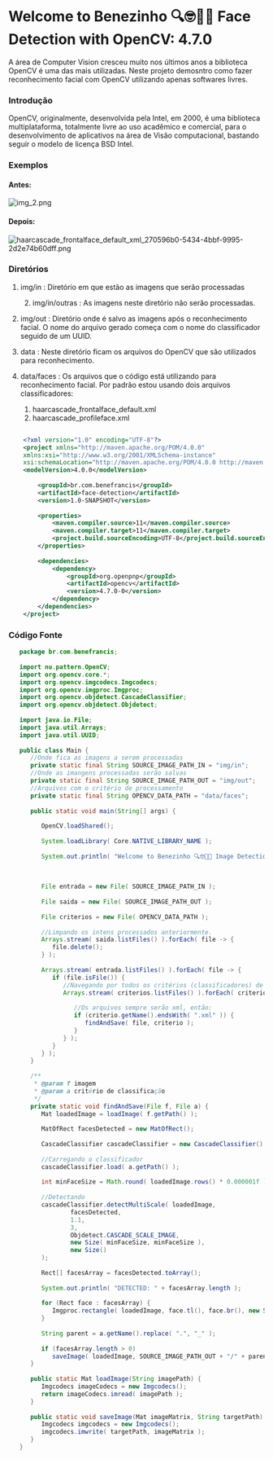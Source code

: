 # Welcome to Benezinho 🔍🤓👍🏽 Face Detection with OpenCV: 4.7.0

A área de Computer Vision cresceu muito nos últimos anos a biblioteca OpenCV é uma das mais utilizadas. Neste projeto demosntro como fazer reconhecimento facial com OpenCV utilizando apenas softwares livres.

### Introdução

OpenCV, originalmente, desenvolvida pela Intel, em 2000, é uma biblioteca multiplataforma, totalmente livre ao uso acadêmico e comercial, para o desenvolvimento de aplicativos na área de Visão computacional, bastando seguir o modelo de licença BSD Intel.

### Exemplos

#### Antes:


 

![img_2.png](img%2Fin%2Fimg_2.png)


#### Depois:


![haarcascade_frontalface_default_xml_270596b0-5434-4bbf-9995-2d2e74b60dff.png](img%2Fout%2Fhaarcascade_frontalface_default_xml_270596b0-5434-4bbf-9995-2d2e74b60dff.png)


 

### Diretórios

1. img/in  : Diretório em que estão as imagens que serão processadas
   
   2. img/in/outras  : As imagens neste diretório não serão processadas.

2. img/out : Diretório onde é salvo as imagens após o reconhecimento facial. O nome do arquivo gerado começa com o nome do classificador seguido de um UUID.

3. data    : Neste diretório ficam os arquivos do OpenCV que são utilizados para reconhecimento.

4. data/faces : Os arquivos que o código está utilizando para reconhecimento facial. Por padrão estou usando dois arquivos classificadores:
   1.  haarcascade_frontalface_default.xml
   2.  haarcascade_profileface.xml





```xml

    <?xml version="1.0" encoding="UTF-8"?>
    <project xmlns="http://maven.apache.org/POM/4.0.0"
    xmlns:xsi="http://www.w3.org/2001/XMLSchema-instance"
    xsi:schemaLocation="http://maven.apache.org/POM/4.0.0 http://maven.apache.org/xsd/maven-4.0.0.xsd">
    <modelVersion>4.0.0</modelVersion>
    
        <groupId>br.com.benefrancis</groupId>
        <artifactId>face-detection</artifactId>
        <version>1.0-SNAPSHOT</version>
    
        <properties>
            <maven.compiler.source>11</maven.compiler.source>
            <maven.compiler.target>11</maven.compiler.target>
            <project.build.sourceEncoding>UTF-8</project.build.sourceEncoding>
        </properties>
        
        <dependencies>
            <dependency>
                <groupId>org.openpnp</groupId>
                <artifactId>opencv</artifactId>
                <version>4.7.0-0</version>
            </dependency>
        </dependencies>
    </project>

```

### Código Fonte

````Java 
   package br.com.benefrancis;
   
   import nu.pattern.OpenCV;
   import org.opencv.core.*;
   import org.opencv.imgcodecs.Imgcodecs;
   import org.opencv.imgproc.Imgproc;
   import org.opencv.objdetect.CascadeClassifier;
   import org.opencv.objdetect.Objdetect;
   
   import java.io.File;
   import java.util.Arrays;
   import java.util.UUID;
   
   public class Main {
      //Onde fica as imagens a serem processadas
      private static final String SOURCE_IMAGE_PATH_IN = "img/in";
      //Onde as imangens processadas serão salvas
      private static final String SOURCE_IMAGE_PATH_OUT = "img/out";
      //Arquivos com o critério de processamento
      private static final String OPENCV_DATA_PATH = "data/faces";
   
      public static void main(String[] args) {
   
         OpenCV.loadShared();
   
         System.loadLibrary( Core.NATIVE_LIBRARY_NAME );
   
         System.out.println( "Welcome to Benezinho 🔍🤓👍🏽 Image Detection with OpenCV: " + Core.VERSION );
   
   
   
         File entrada = new File( SOURCE_IMAGE_PATH_IN );
   
         File saida = new File( SOURCE_IMAGE_PATH_OUT );
   
         File criterios = new File( OPENCV_DATA_PATH );
   
         //Limpando os intens processados anteriormente.
         Arrays.stream( saida.listFiles() ).forEach( file -> {
            file.delete();
         } );
   
         Arrays.stream( entrada.listFiles() ).forEach( file -> {
            if (file.isFile()) {
               //Navegando por todos os critérios (classificadores) de reconhecimento do diretório
               Arrays.stream( criterios.listFiles() ).forEach( criterio -> {
   
                  //Os arquivos sempre serão xml, então:
                  if (criterio.getName().endsWith( ".xml" )) {
                     findAndSave( file, criterio );
                  }
               } );
            }
         } );
      }
   
      /**
       * @param f imagem
       * @param a critério de classificação
       */
      private static void findAndSave(File f, File a) {
         Mat loadedImage = loadImage( f.getPath() );
   
         MatOfRect facesDetected = new MatOfRect();
   
         CascadeClassifier cascadeClassifier = new CascadeClassifier();
   
         //Carregando o classificador
         cascadeClassifier.load( a.getPath() );
   
         int minFaceSize = Math.round( loadedImage.rows() * 0.000001f );
   
         //Detectando
         cascadeClassifier.detectMultiScale( loadedImage,
                 facesDetected,
                 1.1,
                 3,
                 Objdetect.CASCADE_SCALE_IMAGE,
                 new Size( minFaceSize, minFaceSize ),
                 new Size()
         );
   
         Rect[] facesArray = facesDetected.toArray();
   
         System.out.println( "DETECTED: " + facesArray.length );
   
         for (Rect face : facesArray) {
            Imgproc.rectangle( loadedImage, face.tl(), face.br(), new Scalar( 0, 0, 255 ), 1 );
         }
   
         String parent = a.getName().replace( ".", "_" );
   
         if (facesArray.length > 0)
            saveImage( loadedImage, SOURCE_IMAGE_PATH_OUT + "/" + parent + "_" + UUID.randomUUID() + ".png" );
      }
   
      public static Mat loadImage(String imagePath) {
         Imgcodecs imageCodecs = new Imgcodecs();
         return imageCodecs.imread( imagePath );
      }
   
      public static void saveImage(Mat imageMatrix, String targetPath) {
         Imgcodecs imgcodecs = new Imgcodecs();
         imgcodecs.imwrite( targetPath, imageMatrix );
      }
   }
````

